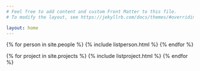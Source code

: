 ```yaml
---
# Feel free to add content and custom Front Matter to this file.
# To modify the layout, see https://jekyllrb.com/docs/themes/#overriding-theme-defaults

layout: home
---
```


{% for person in site.people %}
{% include listperson.html %}
{% endfor %}

{% for project in site.projects %}
{% include listproject.html %}
{% endfor %}
